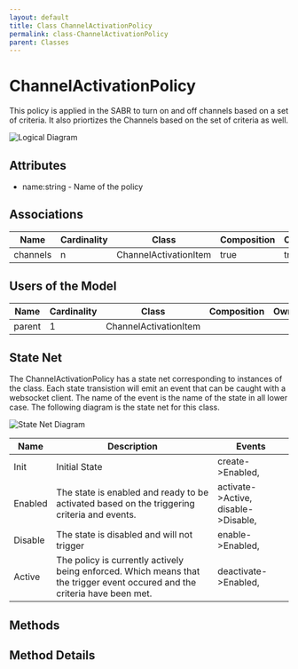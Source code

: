 ```yaml
---
layout: default
title: Class ChannelActivationPolicy
permalink: class-ChannelActivationPolicy
parent: Classes
---
```


# ChannelActivationPolicy

This policy is applied in the SABR to turn on and off channels based on a set of criteria. It also priortizes the Channels based on the set of criteria as well.

![Logical Diagram](./logical.png)

## Attributes

* name:string - Name of the policy


## Associations

| Name | Cardinality | Class | Composition | Owner | Description |
| --- | --- | --- | --- | --- | --- |
| channels | n | ChannelActivationItem | true | true |  |



## Users of the Model

| Name | Cardinality | Class | Composition | Owner | Description |
| --- | --- | --- | --- | --- | --- |
| parent | 1 | ChannelActivationItem |  |  |  |



## State Net
The ChannelActivationPolicy has a state net corresponding to instances of the class. Each state transistion will emit an 
event that can be caught with a websocket client. The name of the event is the name of the state in all lower case.
The following diagram is the state net for this class.

![State Net Diagram](./statenet.png)

| Name | Description | Events |
| --- | --- | --- |
| Init | Initial State | create-&gt;Enabled,  |
| Enabled | The state is enabled and ready to be activated based on the triggering criteria and events. | activate-&gt;Active, disable-&gt;Disable,  |
| Disable | The state is disabled and will not trigger | enable-&gt;Enabled,  |
| Active | The policy is currently actively being enforced. Which means that the trigger event occured and the criteria have been met. | deactivate-&gt;Enabled,  |



## Methods


<h2>Method Details</h2>
    

